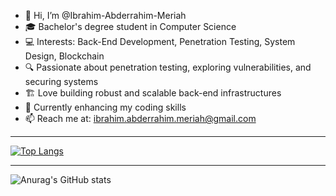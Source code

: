 - 👋 Hi, I’m @Ibrahim-Abderrahim-Meriah 
- 🎓 Bachelor's degree student in Computer Science
- 💻 Interests: Back-End Development, Penetration Testing, System Design, Blockchain
- 🔍 Passionate about penetration testing, exploring vulnerabilities, and securing systems
- 🏗️ Love building robust and scalable back-end infrastructures
- 🚀 Currently enhancing my coding skills
- 📫 Reach me at: ibrahim.abderrahim.meriah@gmail.com

----------------------------------------------------------

[![Top Langs](https://github-readme-stats.vercel.app/api/top-langs/?username=BigBr41n&layout=compact&theme=dark)](https://github.com/BigBr41n)

----------------------------------------------------------

![Anurag's GitHub stats](https://github-readme-stats.vercel.app/api?username=BigBr41n&show_icons=true&theme=transparent&hide=contribs)


